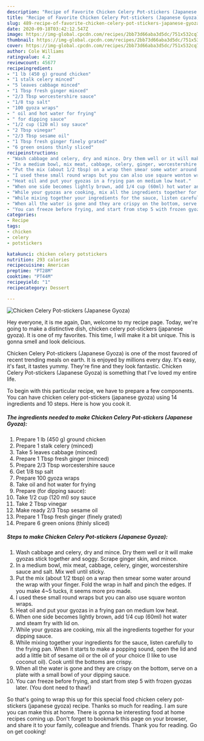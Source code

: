 ```yaml
---
description: "Recipe of Favorite Chicken Celery Pot-stickers (Japanese Gyoza)"
title: "Recipe of Favorite Chicken Celery Pot-stickers (Japanese Gyoza)"
slug: 489-recipe-of-favorite-chicken-celery-pot-stickers-japanese-gyoza
date: 2020-09-18T03:42:12.547Z
image: https://img-global.cpcdn.com/recipes/2bb73d66aba3d5dc/751x532cq70/chicken-celery-pot-stickers-japanese-gyoza-recipe-main-photo.jpg
thumbnail: https://img-global.cpcdn.com/recipes/2bb73d66aba3d5dc/751x532cq70/chicken-celery-pot-stickers-japanese-gyoza-recipe-main-photo.jpg
cover: https://img-global.cpcdn.com/recipes/2bb73d66aba3d5dc/751x532cq70/chicken-celery-pot-stickers-japanese-gyoza-recipe-main-photo.jpg
author: Cole Williams
ratingvalue: 4.2
reviewcount: 45677
recipeingredient:
- "1 lb (450 g) ground chicken"
- "1 stalk celery minced"
- "5 leaves cabbage minced"
- "1 Tbsp fresh ginger minced"
- "2/3 Tbsp worcestershire sauce"
- "1/8 tsp salt"
- "100 gyoza wraps"
- " oil and hot water for frying"
- " for dipping sauce"
- "1/2 cup (120 ml) soy sauce"
- "2 Tbsp vinegar"
- "2/3 Tbsp sesame oil"
- "1 Tbsp fresh ginger finely grated"
- "6 green onions thinly sliced"
recipeinstructions:
- "Wash cabbage and celery, dry and mince. Dry them well or it will make gyozas stick together and soggy. Scrape ginger skin, and mince."
- "In a medium bowl, mix meat, cabbage, celery, ginger, worcestershire sauce and salt. Mix well until sticky."
- "Put the mix (about 1/2 tbsp) on a wrap then smear some water around the wrap with your finger. Fold the wrap in half and pinch the edges. If you make 4~5 tucks, it seems more pro made."
- "I used these small round wraps but you can also use square wonton wraps."
- "Heat oil and put your gyozas in a frying pan on medium low heat."
- "When one side becomes lightly brown, add 1/4 cup (60ml) hot water and steam fry with lid on."
- "While your gyozas are cooking, mix all the ingredients together for your dipping sauce."
- "While mixing together your ingredients for the sauce, listen carefully to the frying pan. When it starts to make a popping sound, open the lid and add a little bit of sesame oil or the oil of your choice (I like to use coconut oil). Cook until the bottoms are crispy."
- "When all the water is gone and they are crispy on the bottom, serve on a plate with a small bowl of your dipping sauce."
- "You can freeze before frying, and start from step 5 with frozen gyozas later. (You dont need to thaw!)"
categories:
- Recipe
tags:
- chicken
- celery
- potstickers

katakunci: chicken celery potstickers 
nutrition: 293 calories
recipecuisine: American
preptime: "PT28M"
cooktime: "PT44M"
recipeyield: "1"
recipecategory: Dessert

---
```



![Chicken Celery Pot-stickers (Japanese Gyoza)](https://img-global.cpcdn.com/recipes/2bb73d66aba3d5dc/751x532cq70/chicken-celery-pot-stickers-japanese-gyoza-recipe-main-photo.jpg)

Hey everyone, it is me again, Dan, welcome to my recipe page. Today, we're going to make a distinctive dish, chicken celery pot-stickers (japanese gyoza). It is one of my favorites. This time, I will make it a bit unique. This is gonna smell and look delicious.



Chicken Celery Pot-stickers (Japanese Gyoza) is one of the most favored of recent trending meals on earth. It is enjoyed by millions every day. It's easy, it's fast, it tastes yummy. They're fine and they look fantastic. Chicken Celery Pot-stickers (Japanese Gyoza) is something that I've loved my entire life.


To begin with this particular recipe, we have to prepare a few components. You can have chicken celery pot-stickers (japanese gyoza) using 14 ingredients and 10 steps. Here is how you cook it.

<!--inarticleads1-->

##### The ingredients needed to make Chicken Celery Pot-stickers (Japanese Gyoza):

1. Prepare 1 lb (450 g) ground chicken
1. Prepare 1 stalk celery (minced)
1. Take 5 leaves cabbage (minced)
1. Prepare 1 Tbsp fresh ginger (minced)
1. Prepare 2/3 Tbsp worcestershire sauce
1. Get 1/8 tsp salt
1. Prepare 100 gyoza wraps
1. Take  oil and hot water for frying
1. Prepare  (for dipping sauce):
1. Take 1/2 cup (120 ml) soy sauce
1. Take 2 Tbsp vinegar
1. Make ready 2/3 Tbsp sesame oil
1. Prepare 1 Tbsp fresh ginger (finely grated)
1. Prepare 6 green onions (thinly sliced)




<!--inarticleads2-->

##### Steps to make Chicken Celery Pot-stickers (Japanese Gyoza):

1. Wash cabbage and celery, dry and mince. Dry them well or it will make gyozas stick together and soggy. Scrape ginger skin, and mince.
1. In a medium bowl, mix meat, cabbage, celery, ginger, worcestershire sauce and salt. Mix well until sticky.
1. Put the mix (about 1/2 tbsp) on a wrap then smear some water around the wrap with your finger. Fold the wrap in half and pinch the edges. If you make 4~5 tucks, it seems more pro made.
1. I used these small round wraps but you can also use square wonton wraps.
1. Heat oil and put your gyozas in a frying pan on medium low heat.
1. When one side becomes lightly brown, add 1/4 cup (60ml) hot water and steam fry with lid on.
1. While your gyozas are cooking, mix all the ingredients together for your dipping sauce.
1. While mixing together your ingredients for the sauce, listen carefully to the frying pan. When it starts to make a popping sound, open the lid and add a little bit of sesame oil or the oil of your choice (I like to use coconut oil). Cook until the bottoms are crispy.
1. When all the water is gone and they are crispy on the bottom, serve on a plate with a small bowl of your dipping sauce.
1. You can freeze before frying, and start from step 5 with frozen gyozas later. (You dont need to thaw!)




So that's going to wrap this up for this special food chicken celery pot-stickers (japanese gyoza) recipe. Thanks so much for reading. I am sure you can make this at home. There is gonna be interesting food at home recipes coming up. Don't forget to bookmark this page on your browser, and share it to your family, colleague and friends. Thank you for reading. Go on get cooking!
